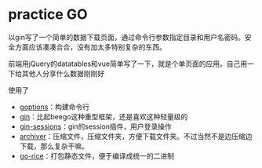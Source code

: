 # practice GO

以gin写了一个简单的数据下载页面，通过命令行参数指定目录和用户名密码。安全方面应该凑凑合合，没有加太多特别复杂的东西。

前端用jQuery的datatables和vue简单写了一下，就是个单页面的应用。自己用一下给其他人分享什么数据刚刚好

使用了

- [goptions](https://github.com/voxelbrain/goptions)：构建命令行
- [gin](https://github.com/gin-gonic/gin)：比起beego这种重型框架，还是喜欢这种轻量级的
- [gin-sessions](https://github.com/gin-contrib/sessions)：gin的session插件，用户登录操作
- [archiver](https://github.com/mholt/archiver)：压缩文件，压缩文件夹，方便下载文件夹。不过当然不是边压缩边下载，那么复杂干嘛。
- [go-rice](https://github.com/GeertJohan/go.rice)：打包静态文件，便于编译成统一的二进制
